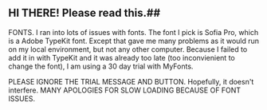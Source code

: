 ## HI THERE! Please read this.##

FONTS. 
I ran into lots of issues with fonts. The font I pick is Sofia Pro, which is a Adobe TypeKit font. Except that gave me many problems as it would run on my local environment, but not any other computer. Because I failed to add it in with TypeKit and it was already too late (too inconvienient to change the font), I am using a 30 day trial with MyFonts. 

PLEASE IGNORE THE TRIAL MESSAGE AND BUTTON. Hopefully, it doesn't interfere. MANY APOLOGIES FOR SLOW LOADING BECAUSE OF FONT ISSUES.

